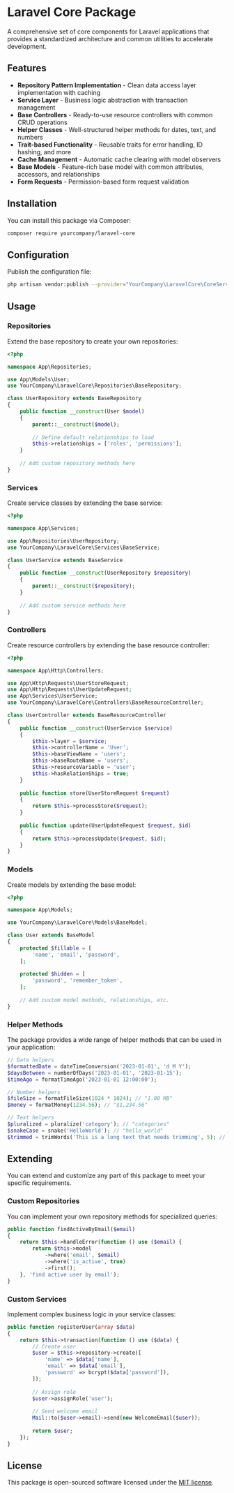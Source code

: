 # Laravel Core Package

A comprehensive set of core components for Laravel applications that provides a standardized architecture and common utilities to accelerate development.

## Features

- **Repository Pattern Implementation** - Clean data access layer implementation with caching
- **Service Layer** - Business logic abstraction with transaction management
- **Base Controllers** - Ready-to-use resource controllers with common CRUD operations
- **Helper Classes** - Well-structured helper methods for dates, text, and numbers
- **Trait-based Functionality** - Reusable traits for error handling, ID hashing, and more
- **Cache Management** - Automatic cache clearing with model observers
- **Base Models** - Feature-rich base model with common attributes, accessors, and relationships
- **Form Requests** - Permission-based form request validation

## Installation

You can install this package via Composer:

```bash
composer require yourcompany/laravel-core
```

## Configuration

Publish the configuration file:

```bash
php artisan vendor:publish --provider="YourCompany\LaravelCore\CoreServiceProvider" --tag="config"
```

## Usage

### Repositories

Extend the base repository to create your own repositories:

```php
<?php

namespace App\Repositories;

use App\Models\User;
use YourCompany\LaravelCore\Repositories\BaseRepository;

class UserRepository extends BaseRepository
{
    public function __construct(User $model)
    {
        parent::__construct($model);
        
        // Define default relationships to load
        $this->relationships = ['roles', 'permissions'];
    }
    
    // Add custom repository methods here
}
```

### Services

Create service classes by extending the base service:

```php
<?php

namespace App\Services;

use App\Repositories\UserRepository;
use YourCompany\LaravelCore\Services\BaseService;

class UserService extends BaseService
{
    public function __construct(UserRepository $repository)
    {
        parent::__construct($repository);
    }
    
    // Add custom service methods here
}
```

### Controllers

Create resource controllers by extending the base resource controller:

```php
<?php

namespace App\Http\Controllers;

use App\Http\Requests\UserStoreRequest;
use App\Http\Requests\UserUpdateRequest;
use App\Services\UserService;
use YourCompany\LaravelCore\Controllers\BaseResourceController;

class UserController extends BaseResourceController
{
    public function __construct(UserService $service)
    {
        $this->layer = $service;
        $this->controllerName = 'User';
        $this->baseViewName = 'users';
        $this->baseRouteName = 'users';
        $this->resourceVariable = 'user';
        $this->hasRelationShips = true;
    }
    
    public function store(UserStoreRequest $request)
    {
        return $this->processStore($request);
    }
    
    public function update(UserUpdateRequest $request, $id)
    {
        return $this->processUpdate($request, $id);
    }
}
```

### Models

Create models by extending the base model:

```php
<?php

namespace App\Models;

use YourCompany\LaravelCore\Models\BaseModel;

class User extends BaseModel
{
    protected $fillable = [
        'name', 'email', 'password',
    ];
    
    protected $hidden = [
        'password', 'remember_token',
    ];
    
    // Add custom model methods, relationships, etc.
}
```

### Helper Methods

The package provides a wide range of helper methods that can be used in your application:

```php
// Date helpers
$formattedDate = dateTimeConversion('2023-01-01', 'd M Y');
$daysBetween = numberOfDays('2023-01-01', '2023-01-15');
$timeAgo = formatTimeAgo('2023-01-01 12:00:00');

// Number helpers
$fileSize = formatFileSize(1024 * 1024); // "1.00 MB"
$money = formatMoney(1234.56); // "$1,234.56"

// Text helpers
$pluralized = pluralize('category'); // "categories"
$snakeCase = snake('HelloWorld'); // "hello_world"
$trimmed = trimWords('This is a long text that needs trimming', 5); // "This is a long text..."
```

## Extending

You can extend and customize any part of this package to meet your specific requirements.

### Custom Repositories

You can implement your own repository methods for specialized queries:

```php
public function findActiveByEmail($email)
{
    return $this->handleError(function () use ($email) {
        return $this->model
            ->where('email', $email)
            ->where('is_active', true)
            ->first();
    }, 'find active user by email');
}
```

### Custom Services

Implement complex business logic in your service classes:

```php
public function registerUser(array $data)
{
    return $this->transaction(function () use ($data) {
        // Create user
        $user = $this->repository->create([
            'name' => $data['name'],
            'email' => $data['email'],
            'password' => bcrypt($data['password']),
        ]);
        
        // Assign role
        $user->assignRole('user');
        
        // Send welcome email
        Mail::to($user->email)->send(new WelcomeEmail($user));
        
        return $user;
    });
}
```

## License

This package is open-sourced software licensed under the [MIT license](LICENSE.md).